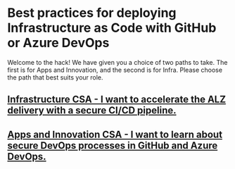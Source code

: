 # Best practices for deploying Infrastructure as Code with GitHub or Azure DevOps

Welcome to the hack! We have given you a choice of two paths to take. The first is for Apps and Innovation, and the second is for Infra. Please choose the path that best suits your role.

## [Infrastructure CSA - I want to accelerate the ALZ delivery with a secure CI/CD pipeline.](infra/introduction.md)

## [Apps and Innovation CSA - I want to learn about secure DevOps processes in GitHub and Azure DevOps.](apps/introduction.md)

